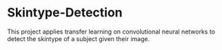 # Skintype-Detection
This project applies transfer learning on convolutional neural networks to detect the skintype of a subject given their image.
